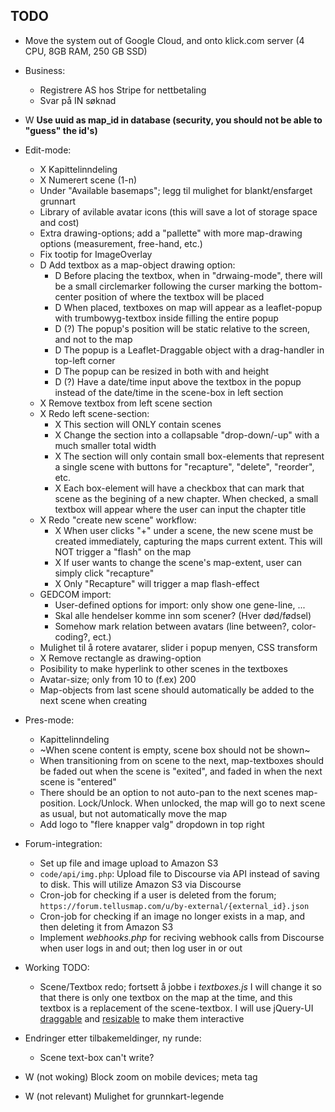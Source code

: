## TODO

- Move the system out of Google Cloud, and onto klick.com server (4 CPU, 8GB RAM, 250 GB SSD)


- Business:
	* Registrere AS hos Stripe for nettbetaling
	* Svar på IN søknad

- W **Use uuid as map_id in database (security, you should not be able to "guess" the id's)**


- Edit-mode:
	* X Kapittelinndeling
	* X Numerert scene (1-n)
	* Under "Available basemaps"; legg til mulighet for blankt/ensfarget grunnart
	* Library of avilable avatar icons (this will save a lot of storage space and cost)
	* Extra drawing-options; add a "pallette" with more map-drawing options (measurement, free-hand, etc.)
	* Fix tootip for ImageOverlay
	* D Add textbox as a map-object drawing option:
		- D Before placing the textbox, when in "drwaing-mode", there will be a small circlemarker following the curser marking the bottom-center position of where the textbox will be placed
		- D When placed, textboxes on map will appear as a leaflet-popup with trumbowyg-textbox inside filling the entire popup
		- D (?) The popup's position will be static relative to the screen, and not to the map
		- D The popup is a Leaflet-Draggable object with a drag-handler in top-left corner
		- D The popup can be resized in both with and height
		- D (?) Have a date/time input above the textbox in the popup instead of the date/time in the scene-box in left section
	* X Remove textbox from left scene section
	* X Redo left scene-section:
		- X This section will ONLY contain scenes
		- X Change the section into a collapsable "drop-down/-up" with a much smaller total width
		- X The section will only contain small box-elements that represent a single scene with buttons for "recapture", "delete", "reorder", etc.
		- X Each box-element will have a checkbox that can mark that scene as the begining of a new chapter. When checked, a small textbox will appear where the user can input the chapter title
	* X Redo "create new scene" workflow:
		- X When user clicks "+" under a scene, the new scene must be created immediately, capturing the maps current extent. This will NOT trigger a "flash" on the map
		- X If user wants to change the scene's map-extent, user can simply click "recapture"
		- X Only "Recapture" will trigger a map flash-effect
	* GEDCOM import:
		- User-defined options for import: only show one gene-line, ...
		- Skal alle hendelser komme inn som scener? (Hver død/fødsel)
		- Somehow mark relation between avatars (line between?, color-coding?, ect.)
	* Mulighet til å rotere avatarer, slider i popup menyen, CSS transform
	* X Remove rectangle as drawing-option
	* Posibility to make hyperlink to other scenes in the textboxes
	* Avatar-size; only from 10 to (f.ex) 200
	* Map-objects from last scene should automatically be added to the next scene when creating
- Pres-mode:
	* Kapittelinndeling
	* ~When scene content is empty, scene box should not be shown~
	* When transitioning from on scene to the next, map-textboxes should be faded out when the scene is "exited", and faded in when the next scene is "entered"
	* There should be an option to not auto-pan to the next scenes map-position. Lock/Unlock. When unlocked, the map will go to next scene as usual, but not automatically move the map
	* Add logo to "flere knapper valg" dropdown in top right
- Forum-integration:
	* Set up file and image upload to Amazon S3
	* `code/api/img.php`: Upload file to Discourse via API instead of saving to disk. This will utilize Amazon S3 via Discourse
	* Cron-job for checking if a user is deleted from the forum; `https://forum.tellusmap.com/u/by-external/{external_id}.json`
	* Cron-job for checking if an image no longer exists in a map, and then deleting it from Amazon S3
	* Implement *webhooks.php* for reciving webhook calls from Discourse when user logs in and out; then log user in or out


- Working TODO:
	* Scene/Textbox redo; fortsett å jobbe i *textboxes.js*
						  I will change it so that there is only one textbox on the map at the time, and this textbox is a replacement of the scene-textbox.
						  I will use jQuery-UI [draggable](https://jqueryui.com/draggable/#constrain-movement) and [resizable](https://jqueryui.com/resizable/#constrain-area) to make them interactive

- Endringer etter tilbakemeldinger, ny runde:
	* Scene text-box can't write?






- W (not woking) Block zoom on mobile devices; meta tag
- W (not relevant) Mulighet for grunnkart-legende
